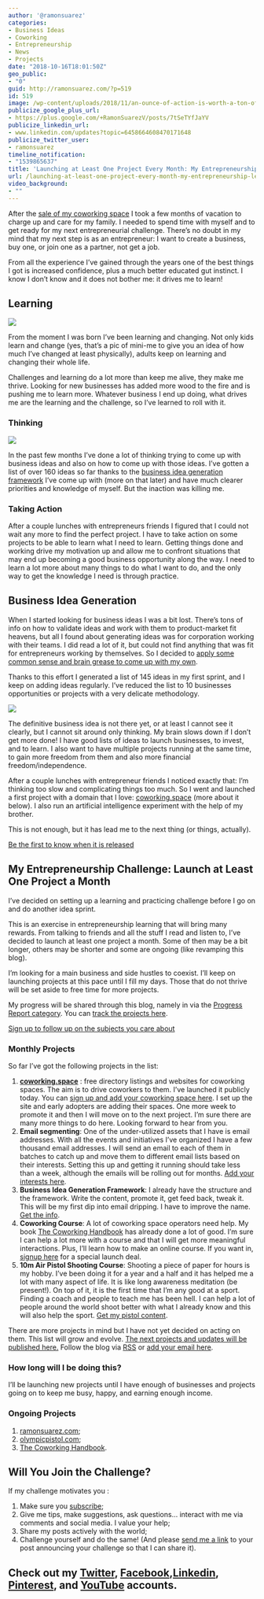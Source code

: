 ```yaml
---
author: '@ramonsuarez'
categories:
- Business Ideas
- Coworking
- Entrepreneurship
- News
- Projects
date: "2018-10-16T18:01:50Z"
geo_public:
- "0"
guid: http://ramonsuarez.com/?p=519
id: 519
image: /wp-content/uploads/2018/11/an-ounce-of-action-is-worth-a-ton-of-theory-rwe-instagram-post.png
publicize_google_plus_url:
- https://plus.google.com/+RamonSuarezV/posts/7tSeTYfJaYV
publicize_linkedin_url:
- www.linkedin.com/updates?topic=6458664608470171648
publicize_twitter_user:
- ramonsuarez
timeline_notification:
- "1539865637"
title: 'Launching at Least One Project Every Month: My Entrepreneurship Learning Challenge'
url: /launching-at-least-one-project-every-month-my-entrepreneurship-learning-challenge/
video_background:
- ""
---
```


After the [sale of my coworking space](https://www.coworkinghandbook.com/ive-sold-betacowork-great-coworking-future/) I took a few months of vacation to charge up and care for my family. I needed to spend time with myself and to get ready for my next entrepreneurial challenge. There’s no doubt in my mind that my next step is as an entrepreneur: I want to create a business, buy one, or join one as a partner, not get a job.

From all the experience I’ve gained through the years one of the best things I got is increased confidence, plus a much better educated gut instinct. I know I don’t know and it does not bother me: it drives me to learn!

## Learning

![](https://ramonsuarez.com/wp-content/uploads/2018/10/mini-ramon.png)

From the moment I was born I’ve been learning and changing. Not only kids learn and change (yes, that’s a pic of mini-me to give you an idea of how much I’ve changed at least physically), adults keep on learning and changing their whole life.

Challenges and learning do a lot more than keep me alive, they make me thrive. Looking for new businesses has added more wood to the fire and is pushing me to learn more. Whatever business I end up doing, what drives me are the learning and the challenge, so I’ve learned to roll with it.

### Thinking

![](https://ramonsuarez.com/wp-content/uploads/2018/10/thinking.jpg)

In the past few months I’ve done a lot of thinking trying to come up with business ideas and also on how to come up with those ideas. I’ve gotten a list of over 160 ideas so far thanks to the [business idea generation framework](https://www.bifgmethod.com) I’ve come up with (more on that later) and have much clearer priorities and knowledge of myself. But the inaction was killing me.

### Taking Action

After a couple lunches with entrepreneurs friends I figured that I could not wait any more to find the perfect project. I have to take action on some projects to be able to learn what I need to learn. Getting things done and working drive my motivation up and allow me to confront situations that may end up becoming a good business opportunity along the way. I need to learn a lot more about many things to do what I want to do, and the only way to get the knowledge I need is through practice.

## Business Idea Generation

When I started looking for business ideas I was a bit lost. There’s tons of info on how to validate ideas and work with them to product-market fit heavens, but all I found about generating ideas was for corporation working with their teams. I did read a lot of it, but could not find anything that was fit for entrepreneurs working by themselves. So I decided to [apply some common sense and brain grease to come up with my own](https://www.bigfmethod.com).

Thanks to this effort I generated a list of 145 ideas in my first sprint, and I keep on adding ideas regularly. I’ve reduced the list to 10 businesses opportunities or projects with a very delicate methodology.

![](https://ramonsuarez.com/wp-content/uploads/2018/10/axe.gif)

The definitive business idea is not there yet, or at least I cannot see it clearly, but I cannot sit around only thinking. My brain slows down if I don’t get more done! I have good lists of ideas to launch businesses, to invest, and to learn. I also want to have multiple projects running at the same time, to gain more freedom from them and also more financial freedom/independence.

After a couple lunches with entrepreneur friends I noticed exactly that: I’m thinking too slow and complicating things too much. So I went and launched a first project with a domain that I love: [coworking.space](https://www.coworking.space) (more about it below). I also run an artificial intelligence experiment with the help of my brother.

This is not enough, but it has lead me to the next thing (or things, actually).

[Be the first to know when it is released](https://ramonsuarez.com/do-you-want-to-hear-from-me/)

## My Entrepreneurship Challenge: Launch at Least One Project a Month

I’ve decided on setting up a learning and practicing challenge before I go on and do another idea sprint.

This is an exercise in entrepreneurship learning that will bring many rewards. From talking to friends and all the stuff I read and listen to, I’ve decided to launch at least one project a month. Some of then may be a bit longer, others may be shorter and some are ongoing (like revamping this blog).

I’m looking for a main business and side hustles to coexist. I’ll keep on launching projects at this pace until I fill my days. Those that do not thrive will be set aside to free time for more projects.

My progress will be shared through this blog, namely in via the [Progress Report category](https://ramonsuarez.com/category/projects/progress-report/). You can [track the projects here](https://ramonsuarez.com/challenge-projects/).

[Sign up to follow up on the subjects you care about](https://ramonsuarez.com/do-you-want-to-hear-from-me/)

### Monthly Projects

So far I’ve got the following projects in the list:

1. **[coworking.space](https://www.coworking.space)** : free directory listings and websites for coworking spaces. The aim is to drive coworkers to them. I’ve launched it publicly today. You can [sign up and add your coworking space here](https://www.coworking.space/register-admin/). I set up the site and early adopters are adding their spaces. One more week to promote it and then I will move on to the next project. I’m sure there are many more things to do here. Looking forward to hear from you.
2. **Email segmenting**: One of the under-utilized assets that I have is email addresses. With all the events and initiatives I’ve organized I have a few thousand email addresses. I will send an email to each of them in batches to catch up and move them to different email lists based on their interests. Setting this up and getting it running should take less than a week, although the emails will be rolling out for months. [Add your interests here](https://ramonsuarez.com/do-you-want-to-hear-from-me/).
3. **Business Idea Generation Framework**: I already have the structure and the framework. Write the content, promote it, get feed back, tweak it. This will be my first dip into email dripping. I have to improve the name. [Get the info](https://ramonsuarez.com/do-you-want-to-hear-from-me/).
4. **Coworking Course**: A lot of coworking space operators need help. My book [The Coworking Handbook](https://www.coworkinghandbook.com/) has already done a lot of good. I’m sure I can help a lot more with a course and that I will get more meaningful interactions. Plus, I’ll learn how to make an online course. If you want in, [signup here](https://ramonsuarez.com/do-you-want-to-hear-from-me/) for a special launch deal.
5. **10m Air Pistol Shooting Course**: Shooting a piece of paper for hours is my hobby. I’ve been doing it for a year and a half and it has helped me a lot with many aspect of life. It is like long awareness meditation (be present!). On top of it, it is the first time that I’m any good at a sport. Finding a coach and people to teach me has been hell. I can help a lot of people around the world shoot better with what I already know and this will also help the sport. [Get my pistol content](https://ramonsuarez.com/do-you-want-to-hear-from-me/).

There are more projects in mind but I have not yet decided on acting on them. This list will grow and evolve. [The next projects and updates will be published here.](https://ramonsuarez.com/challenge-projects/) Follow the blog via [RSS](https://ramonsuarez.com/feed/) or [add your email here](https://goo.gl/forms/y15ohrxE45xGD4bv1).

### How long will I be doing this?

I’ll be launching new projects until I have enough of businesses and projects going on to keep me busy, happy, and earning enough income.

### Ongoing Projects

1. [ramonsuarez.com](https://ramonsuarez.com);
2. [olympicpistol.com](https://www.olympicpistol.com);
3. [The Coworking Handbook](https://www.coworkinghandbook.com/).

## Will You Join the Challenge?

If my challenge motivates you :

1. Make sure you [subscribe](https://ramonsuarez.com/do-you-want-to-hear-from-me/);
2. Give me tips, make suggestions, ask questions… interact with me via comments and social media. I value your help;
3. Share my posts actively with the world;
4. Challenge yourself and do the same! (And please [send me a link](http://ramonsuarez.com/contact/) to your post announcing your challenge so that I can share it).

## Check out my [Twitter](https://twitter.com/ramonsuarez), [Facebook](https://www.facebook.com/ramonsuarezdotcom),[Linkedin](https://www.linkedin.com/in/ramonsuarez/), [Pinterest](https://www.pinterest.com/ramonsuarez/), and [YouTube](https://www.youtube.com/ramonsuarezv) accounts.